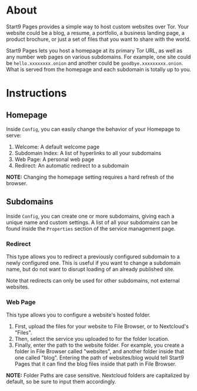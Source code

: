 # About

Start9 Pages provides a simple way to host custom websites over Tor. Your website could be a blog, a resume, a portfolio, a business landing page, a product brochure, or just a set of files that you want to share with the world.

Start9 Pages lets you host a homepage at its primary Tor URL, as well as any number web pages on various subdomains. For example, one site could be `hello.xxxxxxxx.onion` and another could be `goodbye.xxxxxxxxx.onion`. What is served from the homepage and each subdomain is totally up to you.

# Instructions

## Homepage

Inside `Config`, you can easily change the behavior of your Homepage to serve:

   1. Welcome: A default welcome page
   1. Subdomain Index: A list of hyperlinks to all your subdomains
   1. Web Page: A personal web page
   1. Redirect: An automatic redirect to a subdomain

**NOTE:** Changing the homepage setting requires a hard refresh of the browser.

## Subdomains

Inside `Config`, you can create one or more subdomains, giving each a unique name and custom settings. A list of all your subdomains can be found inside the `Properties` section of the service management page.

### Redirect

This type allows you to redirect a previously configured subdomain to a newly configured one. This is useful if you want to change a subdomain name, but do not want to disrupt loading of an already published site.

Note that redirects can only be used for other subdomains, not external websites.

### Web Page

This type allows you to configure a website's hosted folder.

1. First, upload the files for your website to File Browser, or to Nextcloud's "Files".
1. Then, select the service you uploaded to for the folder location.
1. Finally, enter the path to the website folder. For example, you create a folder in File Browser called "websites", and another folder inside that one called "blog". Entering the path of websites/blog would tell Start9 Pages that it can find the blog files inside that path in File Browser.

**NOTE:** Folder Paths are case sensitive. Nextcloud folders are capitalized by default, so be sure to input them accordingly.
